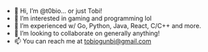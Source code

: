 - 👋 Hi, I’m @t0bio... or just Tobi!
- 👀 I’m interested in gaming and programming lol
- 🌱 I’m experienced w/ Go, Python, Java, React, C/C++ and more.
- 💞️ I’m looking to collaborate on generally anything!
- 📫 You can reach me at tobiogunbi@gmail.com

<!---
t0bio is a ✨ special ✨ repository because its `README.md` (this file) appears on your GitHub profile.
You can click the Preview link to take a look at your changes.
--->
